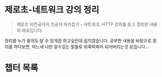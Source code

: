 # 제로초-네트워크 강의 정리

> 제로초 비전공자의 전공자 따라잡기 - 네트워크, HTTP 강의를 듣고 정리한 내용의 레포입니다.

정리를 누가 들어도 알 수 있게끔 하고싶은데 쉽지않습니다.
공부한 내용을 바탕으로 정리를 하다보면, 어느새 나만 알수있는 말들로 뒤죽박죽이 되어버리는것 같습니다...

# 챕터 목록

